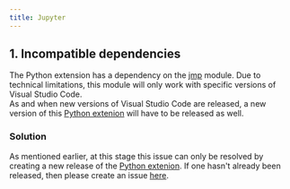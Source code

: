 ```yaml
---
title: Jupyter
---
```


## 1. <a id="Incompatible-dependencies"></a>Incompatible dependencies
The Python extension has a dependency on the [jmp](https://www.npmjs.com/package/jmp) module. 
Due to technical limitations, this module will only work with specific versions of Visual Studio Code.  
As and when new versions of Visual Studio Code are released, a new version of this [Python extenion](https://marketplace.visualstudio.com/items?itemName=donjayamanne.python) will have to be released as well.

### Solution 
As mentioned earlier, at this stage this issue can only be resolved by creating a new release of the [Python extenion](https://marketplace.visualstudio.com/items?itemName=donjayamanne.python). 
If one hasn't already been released, then please create an issue [here](https://github.com/DonJayamanne/pythonVSCode/issues).  